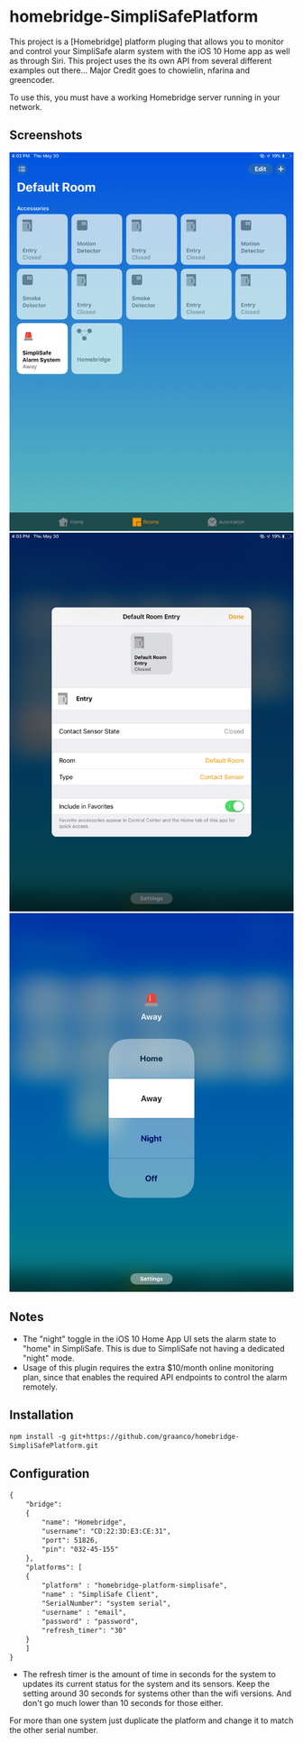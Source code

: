 # homebridge-SimpliSafePlatform

This project is a [Homebridge] platform pluging that allows you to monitor and control your SimpliSafe alarm system with the iOS 10 Home app as well as through Siri. This project uses the its own API from several different examples out there... Major Credit goes to chowielin, nfarina and greencoder. 

To use this, you must have a working Homebridge server running in your network. 

## Screenshots
![View from the home app](/screenshots/0C99F13D-FD5D-406A-AE59-4EBD4BDE7FA8.png?raw=true "View from the Home app.")
![Controlling alarm system](/screenshots/452C5BBE-2D92-4F19-A72F-232E3BA4AB5E.png?raw=true "Controlling the alarm system.")
![System Sensors](/screenshots/E185B5D0-747D-4E25-B57A-7792E6E0295B.png?raw=true "Example of system sensors.")
## Notes
- The "night" toggle in the iOS 10 Home App UI sets the alarm state to "home" in SimpliSafe. This is due to SimpliSafe not having a dedicated "night" mode.
- Usage of this plugin requires the extra $10/month online monitoring plan, since that enables the required API endpoints to control the alarm remotely.

## Installation
    npm install -g git+https://github.com/graanco/homebridge-SimpliSafePlatform.git


## Configuration
	{
		"bridge":
		{
			"name": "Homebridge",
			"username": "CD:22:3D:E3:CE:31",
			"port": 51826,
			"pin": "032-45-155"
		},
		"platforms": [
		{
			"platform" : "homebridge-platform-simplisafe",
			"name" : "SimpliSafe Client",
			"SerialNumber": "system serial",
			"username" : "email",
			"password" : "password",
			"refresh_timer": "30" 
		}
		]
	}


- The refresh timer is the amount of time in seconds for the system to updates its current status for the system and its sensors. Keep the setting around 30 seconds for systems other than the wifi versions. And don't go much lower than 10 seconds for those either.

For more than one system just duplicate the platform and change it to match the other serial number.
